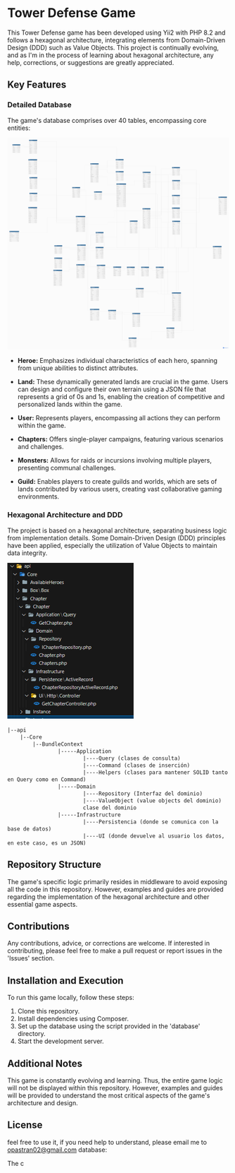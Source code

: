 # Tower Defense Game

This Tower Defense game has been developed using Yii2 with PHP 8.2 and follows a hexagonal architecture, integrating elements from Domain-Driven Design (DDD) such as Value Objects. This project is continually evolving, and as I'm in the process of learning about hexagonal architecture, any help, corrections, or suggestions are greatly appreciated.

## Key Features

### Detailed Database
The game's database comprises over 40 tables, encompassing core entities:

![Tables](/Assets/Img/table.png)

- **Heroe:** Emphasizes individual characteristics of each hero, spanning from unique abilities to distinct attributes.

- **Land:** These dynamically generated lands are crucial in the game. Users can design and configure their own terrain using a JSON file that represents a grid of 0s and 1s, enabling the creation of competitive and personalized lands within the game.

- **User:** Represents players, encompassing all actions they can perform within the game.

- **Chapters:** Offers single-player campaigns, featuring various scenarios and challenges.

- **Monsters:** Allows for raids or incursions involving multiple players, presenting communal challenges.

- **Guild:** Enables players to create guilds and worlds, which are sets of lands contributed by various users, creating vast collaborative gaming environments.

### Hexagonal Architecture and DDD
The project is based on a hexagonal architecture, separating business logic from implementation details. Some Domain-Driven Design (DDD) principles have been applied, especially the utilization of Value Objects to maintain data integrity.

![Structure](/Assets/Img/structure.png)

```
|--api
    |--Core
        |--BundleContext
                |-----Application
                        |----Query (clases de consulta)
                        |----Command (clases de inserción)
                        |----Helpers (clases para mantener SOLID tanto en Query como en Command) 
                |-----Domain
                        |----Repository (Interfaz del dominio)
                        |----ValueObject (value objects del dominio)
                        clase del dominio
                |-----Infrastructure
                        |----Persistencia (donde se comunica con la base de datos)
                        |----UI (donde devuelve al usuario los datos, en este caso, es un JSON)
```

## Repository Structure

The game's specific logic primarily resides in middleware to avoid exposing all the code in this repository. However, examples and guides are provided regarding the implementation of the hexagonal architecture and other essential game aspects.

## Contributions

Any contributions, advice, or corrections are welcome. If interested in contributing, please feel free to make a pull request or report issues in the 'Issues' section.

## Installation and Execution

To run this game locally, follow these steps:

1. Clone this repository.
2. Install dependencies using Composer.
3. Set up the database using the script provided in the 'database' directory.
4. Start the development server.

## Additional Notes

This game is constantly evolving and learning. Thus, the entire game logic will not be displayed within this repository. However, examples and guides will be provided to understand the most critical aspects of the game's architecture and design.

## License

feel free to use it, if you need help to understand, please email me to opastran02@gmail.com
database:

The c

